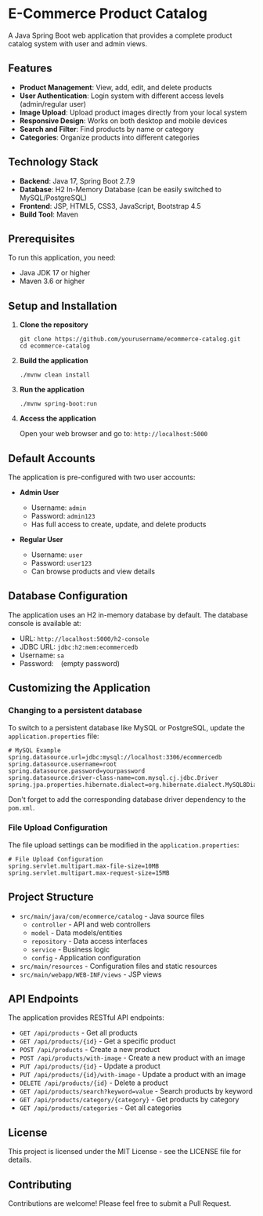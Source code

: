 # E-Commerce Product Catalog

A Java Spring Boot web application that provides a complete product catalog system with user and admin views.

## Features

- **Product Management**: View, add, edit, and delete products
- **User Authentication**: Login system with different access levels (admin/regular user)
- **Image Upload**: Upload product images directly from your local system
- **Responsive Design**: Works on both desktop and mobile devices
- **Search and Filter**: Find products by name or category
- **Categories**: Organize products into different categories

## Technology Stack

- **Backend**: Java 17, Spring Boot 2.7.9
- **Database**: H2 In-Memory Database (can be easily switched to MySQL/PostgreSQL)
- **Frontend**: JSP, HTML5, CSS3, JavaScript, Bootstrap 4.5
- **Build Tool**: Maven

## Prerequisites

To run this application, you need:

- Java JDK 17 or higher
- Maven 3.6 or higher

## Setup and Installation

1. **Clone the repository**
   ```
   git clone https://github.com/yourusername/ecommerce-catalog.git
   cd ecommerce-catalog
   ```

2. **Build the application**
   ```
   ./mvnw clean install
   ```

3. **Run the application**
   ```
   ./mvnw spring-boot:run
   ```

4. **Access the application**
   
   Open your web browser and go to: `http://localhost:5000`

## Default Accounts

The application is pre-configured with two user accounts:

- **Admin User**
  - Username: `admin`
  - Password: `admin123`
  - Has full access to create, update, and delete products

- **Regular User**
  - Username: `user`
  - Password: `user123`
  - Can browse products and view details

## Database Configuration

The application uses an H2 in-memory database by default. The database console is available at:

- URL: `http://localhost:5000/h2-console`
- JDBC URL: `jdbc:h2:mem:ecommercedb`
- Username: `sa`
- Password: ` ` (empty password)

## Customizing the Application

### Changing to a persistent database

To switch to a persistent database like MySQL or PostgreSQL, update the `application.properties` file:

```properties
# MySQL Example
spring.datasource.url=jdbc:mysql://localhost:3306/ecommercedb
spring.datasource.username=root
spring.datasource.password=yourpassword
spring.datasource.driver-class-name=com.mysql.cj.jdbc.Driver
spring.jpa.properties.hibernate.dialect=org.hibernate.dialect.MySQL8Dialect
```

Don't forget to add the corresponding database driver dependency to the `pom.xml`.

### File Upload Configuration

The file upload settings can be modified in the `application.properties`:

```properties
# File Upload Configuration
spring.servlet.multipart.max-file-size=10MB
spring.servlet.multipart.max-request-size=15MB
```

## Project Structure

- `src/main/java/com/ecommerce/catalog` - Java source files
  - `controller` - API and web controllers
  - `model` - Data models/entities
  - `repository` - Data access interfaces
  - `service` - Business logic
  - `config` - Application configuration
- `src/main/resources` - Configuration files and static resources
- `src/main/webapp/WEB-INF/views` - JSP views

## API Endpoints

The application provides RESTful API endpoints:

- `GET /api/products` - Get all products
- `GET /api/products/{id}` - Get a specific product
- `POST /api/products` - Create a new product
- `POST /api/products/with-image` - Create a new product with an image
- `PUT /api/products/{id}` - Update a product
- `PUT /api/products/{id}/with-image` - Update a product with an image
- `DELETE /api/products/{id}` - Delete a product
- `GET /api/products/search?keyword=value` - Search products by keyword
- `GET /api/products/category/{category}` - Get products by category
- `GET /api/products/categories` - Get all categories

## License

This project is licensed under the MIT License - see the LICENSE file for details.

## Contributing

Contributions are welcome! Please feel free to submit a Pull Request.
